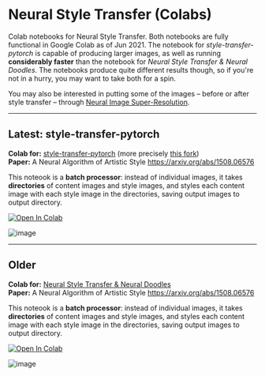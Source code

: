 # Neural Style Transfer (Colabs)

Colab notebooks for Neural Style Transfer. Both notebooks are fully functional in Google Colab as of Jun 2021. The notebook for _style-transfer-pytorch_ is capable of producing larger images, as well as running **considerably faster** than the notebook for _Neural Style Transfer & Neural Doodles_. The notebooks produce quite different results though, so if you're not in a hurry, you may want to take both for a spin.

You may also be interested in putting some of the images – before or after style transfer – through [Neural Image Super-Resolution](https://github.com/olaviinha/NeuralImageSuperResolution).

---

## Latest: style-transfer-pytorch

**Colab for:** [style-transfer-pytorch](https://github.com/crowsonkb/style-transfer-pytorch) (more precisely [this fork](https://github.com/olaviinha/style-transfer-pytorch)) <br>
**Paper:** A Neural Algorithm of Artistic Style https://arxiv.org/abs/1508.06576

This noteook is a **batch processor**: instead of individual images, it takes **directories** of content images and style images, and styles each content image with each style image in the directories, saving output images to output directory.

[![Open In Colab](https://colab.research.google.com/assets/colab-badge.svg)](https://colab.research.google.com/github/olaviinha/NeuralStyleTransfer/blob/master/NeuralStyleTransfer_crowsonkb.ipynb)

![image](https://user-images.githubusercontent.com/50331907/123553419-ba3a4280-d783-11eb-8c4c-0ddbf2bed57f.png)

---

## Older

**Colab for:** [Neural Style Transfer & Neural Doodles](https://github.com/titu1994/Neural-Style-Transfer) <br>
**Paper:** A Neural Algorithm of Artistic Style https://arxiv.org/abs/1508.06576

This noteook is a **batch processor**: instead of individual images, it takes **directories** of content images and style images, and styles each content image with each style image in the directories, saving output images to output directory.

[![Open In Colab](https://colab.research.google.com/assets/colab-badge.svg)](https://colab.research.google.com/github/olaviinha/NeuralStyleTransfer/blob/master/NeuralStyleTransfer_titu1994.ipynb)

![image](https://user-images.githubusercontent.com/50331907/123553416-b5758e80-d783-11eb-89d5-76e0a839b51d.png)
